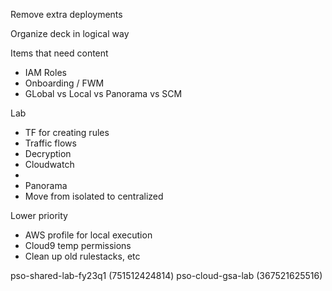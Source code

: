Remove extra deployments

Organize deck in logical way

Items that need content
- IAM Roles
- Onboarding / FWM
- GLobal vs Local vs Panorama vs SCM


Lab

- TF for creating rules
- Traffic flows
- Decryption
- Cloudwatch
- 
- Panorama
- Move from isolated to centralized


Lower priority

- AWS profile for local execution
- Cloud9 temp permissions
- Clean up old rulestacks, etc

pso-shared-lab-fy23q1 (751512424814)
pso-cloud-gsa-lab (367521625516)